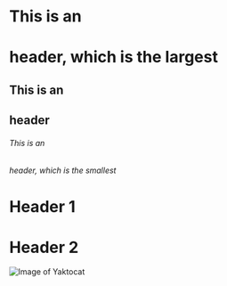 # This is an <h1> header, which is the largest
## This is an <h2> header
###### This is an <h6> header, which is the smallest
# Header 1
# Header 2
![Image of Yaktocat](https://octodex.github.com/images/yaktocat.png)
